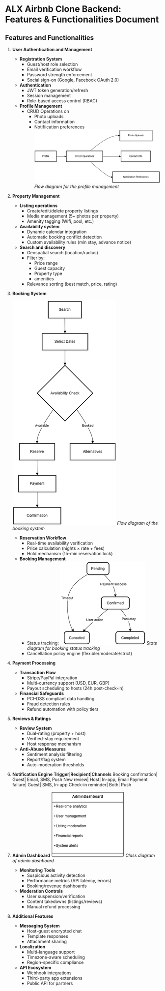 # ALX Airbnb Clone Backend: Features & Functionalities Document

## Features and Functionalities

1. **User Authentication and Management**
    * **Registration System**
        * Guest/host role selection
        * Email verification workflow
        * Password strength enforcement
        * Social sign-on (Google, Facebook OAuth 2.0)
    * **Authentication**
        * JWT token generation/refresh
        * Session management
        * Role-based access control (RBAC)
    * **Profile Management**
        * CRUD Operations on
            * Photo uploads
            * Contact information
            * Notifiication preferences
        ![FD-profile-management](/features-and-functionalities/FD-profile-management.png)
        *Flow diagram for the profile management*

2. **Property Management**
    * **Listing operations**
        * Create/edit/delete property listings
        * Media management (5+ photos per property)
        * Amenity tagging (Wifi, pool, etc.)
    * **Availability system**
        * Dynamic calendar integration
        * Automatic booking conflict detection
        * Custom availability rules (min stay, advance notice)
    * **Search and discovery**
        * Geospatial search (location/radius)
        * Filter by:
            * Price range
            * Guest capacity
            * Property type
            * amenities
        * Relevance sorting (best match, price, rating)

3. **Booking System**

    ![FD-booking-system](/features-and-functionalities/FD-booking-system.png)
    *Flow diagram of the booking system*
    * **Reservation Workflow**
        * Real-time availability verification
        * Price calculation (nights × rate + fees)
        * Hold mechanism (15-min reservation lock)
    * **Booking Management**
        * Status tracking:
        ![SD-status-tracking](/features-and-functionalities/SD-status-tracking.png)
        *State diagram for booking status tracking*
        * Cancellation policy engine (flexible/moderate/strict)

4. **Payment Processing**
    * **Transaction Flow**
        * Stripe/PayPal integration
        * Multi-currency support (USD, EUR, GBP)
        * Payout scheduling to hosts (24h post-check-in)
    * **Financial Safeguards**
        * PCI-DSS compliant data handling
        * Fraud detection rules
        * Refund automation with policy tiers

5. **Reviews & Ratings**
    * **Review System**
        * Dual-rating (property + host)
        * Verified-stay requirement
        * Host response mechanism
    * **Anti-Abuse Measures**
        * Sentiment analysis filtering
        * Report/flag system
        * Auto-moderation thresholds

6. **Notification Engine**
    **Trigger**|**Recipient**|**Channels**
    Booking confirmation| Guest| Email, SMS, Push
    New review| Host| In-app, Email
    Payment failure| Guest| SMS, In-app
    Check-in reminder| Both| Push

7. **Admin Dashboard**
    ![CD-admin-dashboard](/features-and-functionalities/CD-admin-dashboard.png)
    *Class diagram of admin dashboard*
    * **Monitoring Tools**
        * Suspicious activity detection
        * Performance metrics (API latency, errors)
        * Booking/revenue dashboards
    * **Moderation Controls**
        * User suspension/verification
        * Content takedowns (listings/reviews)
        * Manual refund processing

8. **Additional Features**
    * **Messaging System**
        * Host-guest encrypted chat
        * Template responses
        * Attachment sharing
    * **Localization**
        * Multi-language support
        * Timezone-aware scheduling
        * Region-specific compliance
    * **API Ecosystem**
        * Webhook integrations
        * Third-party app extensions
        * Public API for partners


